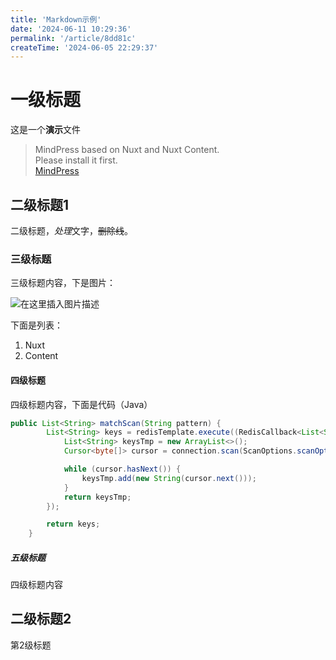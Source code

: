 ```yaml
---
title: 'Markdown示例'
date: '2024-06-11 10:29:36'
permalink: '/article/8dd81c'
createTime: '2024-06-05 22:29:37'
---
```


<!-- Content of the page -->
# 一级标题
这是一个**演示**文件

>MindPress based on Nuxt and Nuxt Content.  
>Please install it first.  
>[MindPress](https://github.com/aborn/mindpress "MindPress")

## 二级标题1 
二级标题，*处理*文字，~~删除线~~。

### 三级标题 
三级标题内容，下是图片：

![在这里插入图片描述](https://img-blog.csdnimg.cn/2683990278cf4ee0803d372bb0c622a2.png?x-oss-process=image/watermark,type_d3F5LXplbmhlaQ,shadow_50,text_Q1NETiBA6b2Q5qC8SW5zaWdodA==,size_20,color_FFFFFF,t_70,g_se,x_16)

下面是列表：
1. Nuxt
2. Content
#### 四级标题 
四级标题内容，下面是代码（Java）

```java
public List<String> matchScan(String pattern) {
        List<String> keys = redisTemplate.execute((RedisCallback<List<String>>) connection -> {
            List<String> keysTmp = new ArrayList<>();
            Cursor<byte[]> cursor = connection.scan(ScanOptions.scanOptions().match(pattern).count(10000).build());

            while (cursor.hasNext()) {
                keysTmp.add(new String(cursor.next()));
            }
            return keysTmp;
        });

        return keys;
    }
```

##### 五级标题 
四级标题内容

## 二级标题2
第2级标题


